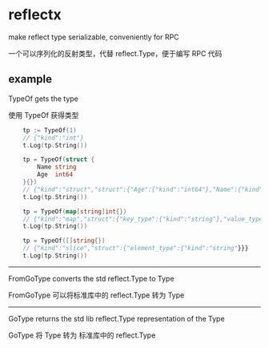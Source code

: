 # reflectx

make reflect type serializable, conveniently for RPC

一个可以序列化的反射类型，代替 reflect.Type，便于编写 RPC 代码

## example

TypeOf gets the type

使用 TypeOf 获得类型

```go
	tp := TypeOf(1)
	// {"kind":"int"}
	t.Log(tp.String())

    tp = TypeOf(struct {
		Name string
		Age  int64
	}{})
	// {"kind":"struct","struct":{"Age":{"kind":"int64"},"Name":{"kind":"string"}},"extra":{"field_0":"Name","field_1":"Age","fields_number":2}}
	t.Log(tp.String())

    tp = TypeOf(map[string]int{})
	// {"kind":"map","struct":{"key_type":{"kind":"string"},"value_type":{"kind":"int"}}}
	t.Log(tp.String())

    tp = TypeOf([]string{})
	// {"kind":"slice","struct":{"element_type":{"kind":"string"}}}
	t.Log(tp.String())
```

---

FromGoType converts the std reflect.Type to Type

FromGoType 可以将标准库中的 reflect.Type 转为 Type

---

GoType returns the std lib reflect.Type representation of the Type

GoType 将 Type 转为 标准库中的 reflect.Type


